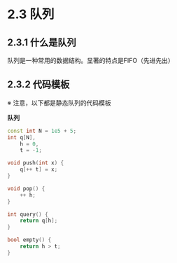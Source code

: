 # 2.3 队列

## 2.3.1 什么是队列

队列是一种常用的数据结构。显著的特点是FIFO（先进先出）

## 2.3.2 代码模板

※ 注意，以下都是静态队列的代码模板

**队列**

```c++
const int N = 1e5 + 5;
int q[N],
	h = 0,
	t = -1;

void push(int x) {
    q[++ t] = x;
}

void pop() {
    ++ h;
}

int query() {
    return q[h];
}

bool empty() {
    return h > t;
}
```

